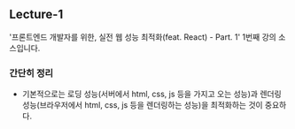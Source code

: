 ## Lecture-1

'프론트엔드 개발자를 위한, 실전 웹 성능 최적화(feat. React) - Part. 1' 1번째 강의 소스입니다.

### 간단히 정리

- 기본적으로는 로딩 성능(서버에서 html, css, js 등을 가지고 오는 성능)과 렌더링 성능(브라우저에서 html, css, js 등을 렌더링하는 성능)을 최적화하는 것이 중요하다.
